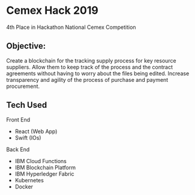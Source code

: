 # Cemex Hack 2019
4th Place in Hackathon National Cemex Competition

## Objective:

Create a blockchain for the tracking supply process for key resource suppliers.
Allow them to keep track of the process and the contract agreements without having to worry about the files being edited.
Increase transparency and agility of the process of purchase and payment procurement.

## Tech Used

Front End
- React (Web App)
- Swift (IOs)

Back End
- IBM Cloud Functions
- IBM Blockchain Platform
- IBM Hyperledger Fabric
- Kubernetes
- Docker
